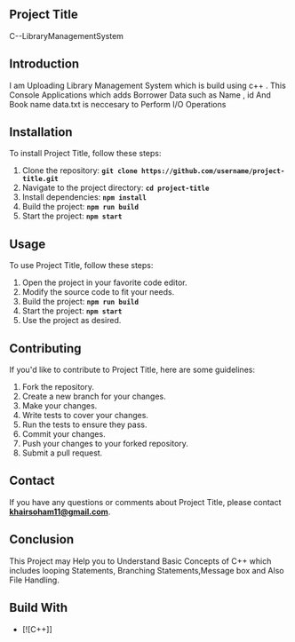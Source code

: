 
## **Project Title**

C--LibraryManagementSystem

## **Introduction**
I am Uploading Library Management System which is build using c++ . This Console Applications which adds Borrower Data such 
as Name , id And Book name 
data.txt is neccesary to Perform I/O Operations 


## **Installation**

To install Project Title, follow these steps:

1. Clone the repository: **`git clone https://github.com/username/project-title.git`**
2. Navigate to the project directory: **`cd project-title`**
3. Install dependencies: **`npm install`**
4. Build the project: **`npm run build`**
5. Start the project: **`npm start`**

## **Usage**

To use Project Title, follow these steps:

1. Open the project in your favorite code editor.
2. Modify the source code to fit your needs.
3. Build the project: **`npm run build`**
4. Start the project: **`npm start`**
5. Use the project as desired.

## **Contributing**

If you'd like to contribute to Project Title, here are some guidelines:

1. Fork the repository.
2. Create a new branch for your changes.
3. Make your changes.
4. Write tests to cover your changes.
5. Run the tests to ensure they pass.
6. Commit your changes.
7. Push your changes to your forked repository.
8. Submit a pull request.


## **Contact**

If you have any questions or comments about Project Title, please contact **khairsoham11@gmail.com**.

## **Conclusion**
This Project may Help you to Understand Basic Concepts of C++ which includes looping Statements, Branching Statements,Message box and Also File Handling.

## Build With
* [![C++]]
